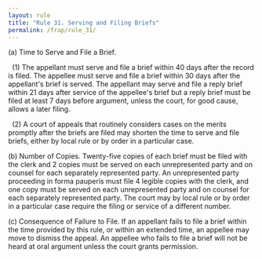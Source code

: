 ```yaml
---
layout: rule
title: "Rule 31. Serving and Filing Briefs"
permalink: /frap/rule_31/
---
```


(a) Time to Serve and File a Brief.


&nbsp;&nbsp;(1) The appellant must serve and file a brief within 40 days after the record is filed. The appellee must serve and file a brief within 30 days after the appellant's brief is served. The appellant may serve and file a reply brief within 21 days after service of the appellee's brief but a reply brief must be filed at least 7 days before argument, unless the court, for good cause, allows a later filing.


&nbsp;&nbsp;(2) A court of appeals that routinely considers cases on the merits promptly after the briefs are filed may shorten the time to serve and file briefs, either by local rule or by order in a particular case.


(b) Number of Copies. Twenty-five copies of each brief must be filed with the clerk and 2 copies must be served on each unrepresented party and on counsel for each separately represented party. An unrepresented party proceeding in forma pauperis must file 4 legible copies with the clerk, and one copy must be served on each unrepresented party and on counsel for each separately represented party. The court may by local rule or by order in a particular case require the filing or service of a different number.


(c) Consequence of Failure to File. If an appellant fails to file a brief within the time provided by this rule, or within an extended time, an appellee may move to dismiss the appeal. An appellee who fails to file a brief will not be heard at oral argument unless the court grants permission.